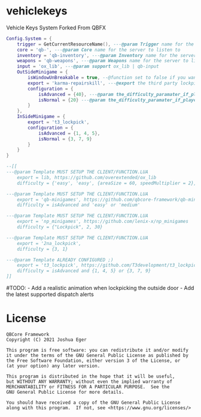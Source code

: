 # vehiclekeys
Vehicle Keys System Forked From QBFX

```lua
Config.System = {
    trigger = GetCurrentResourceName(), ---@param Trigger name for the other resources to [trigger] form current resource
    core = 'qb-', ---@param Core name for the server to listen to
    inventory = 'qb-inventory', ---@param Inventory name for the server to listen to
    weapons = 'qb-weapons', ---@param Weapons name for the server to listen to
    input = 'ox_lib', ---@param support ox_lib | qb-input
    OutSideMinigame = {
        isWindowUnBreakable = true, --@function set to false if you want player to break the window to get in vehicle (this will bypass the outside vehicle minigame if set to false)
        export = 'karma-repairskill', ---@export the third party lockpick UI
        configuration = {
            isAdvanced = {40}, ---@param the_difficulty_paramater_if_player_has ADVANCEDLOCKPICK
            isNormal = {20} ---@param the_difficulty_paramater_if_player_has LOCKPICK
        }
    },
    InSideMinigame = {
        export = 't3_lockpick',
        configuration = {
            isAdvanced = {1, 4, 5},
            isNormal = {3, 7, 9}
        }
    }
}

--[[
---@param Template MUST SETUP THE CLIENT/FUNCTION.LUA
    export = lib, https://github.com/overextended/ox_lib
    difficulty = {'easy', 'easy', {areaSize = 60, speedMultiplier = 2}, 'hard'}, {'w', 'a', 's', 'd'}

---@param Template MUST SETUP THE CLIENT/FUNCTION.LUA
    export = 'qb-minigames', https://github.com/qbcore-framework/qb-minigames
    difficulty = isAdvanced and 'easy' or 'medium'

---@param Template MUST SETUP THE CLIENT/FUNCTION.LUA
    export = 'np_minigames', https://github.com/lenix-x/np_minigames
    difficulty = {"Lockpick", 2, 30}

---@param Template MUST SETUP THE CLIENT/FUNCTION.LUA
    export = '2na_lockpick',
    difficulty = {3, 1}

---@param Template ALREADY CONFIGURED ;)
    export = 't3_lockpick', https://github.com/T3development/t3_lockpick
    difficulty = isAdvanced and {1, 4, 5} or {3, 7, 9}
]]
```

#TODO: 
    - Add a realistic animation when lockpicking the outside door
    - Add the latest supported dispatch alerts
# License

    QBCore Framework
    Copyright (C) 2021 Joshua Eger

    This program is free software: you can redistribute it and/or modify
    it under the terms of the GNU General Public License as published by
    the Free Software Foundation, either version 3 of the License, or
    (at your option) any later version.

    This program is distributed in the hope that it will be useful,
    but WITHOUT ANY WARRANTY; without even the implied warranty of
    MERCHANTABILITY or FITNESS FOR A PARTICULAR PURPOSE.  See the
    GNU General Public License for more details.

    You should have received a copy of the GNU General Public License
    along with this program.  If not, see <https://www.gnu.org/licenses/>
